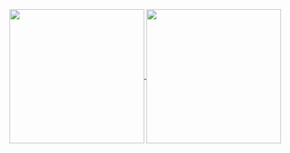 <a href="https://github.com/lampesm" align="center">
  <img height="240em" align="center" src="https://github-readme-stats.vercel.app/api/top-langs/?username=lampesm" />
  <img height="240em" align="center" src="https://github-readme-stats.vercel.app/api?username=lampesm&show_icons=true&count_private=true&include_all_commits=true" />
</a>
